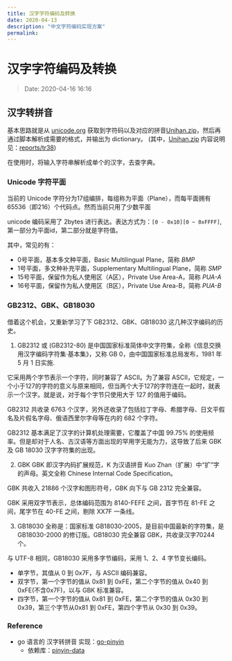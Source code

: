 ```yaml
---
title: 汉字字符编码及转换
date: 2020-04-13
description: "中文字符编码实现方案"
permalink:
---
```

# 汉字字符编码及转换

> Date: 2020-04-16 16:16
## 汉字转拼音
基本思路就是从 [unicode.org](https://www.unicode.org/charts/unihan.html) 获取到字符码以及对应的拼音[Unihan.zip](https://www.unicode.org/Public/UCD/latest/ucd/Unihan.zip)，然后再通过脚本解析成需要的格式，并输出为 dictionary。
(其中，[Unihan.zip](https://www.unicode.org/Public/UCD/latest/ucd/Unihan.zip) 内容说明见：[reports/tr38](http://www.unicode.org/reports/tr38/))

在使用时，将输入字符串解析成单个的汉字，去查字典。

### Unicode 字符平面
当前的 Unicode 字符分为17组编排，每组称为平面（Plane），而每平面拥有65536（即216）个代码点。然而当前只用了少数平面

unicode 编码采用了 2bytes 进行表达。表达方式为：```[0 - 0x10][0 ~ 0xFFFF]```, 第一部分为平面id，第二部分就是字符值。

其中，常见的有：
- 0号平面，基本多文种平面，Basic Multilingual Plane，简称 *BMP*
- 1号平面，多文种补充平面，Supplementary Multilingual Plane，简称 *SMP*
- 15号平面，保留作为私人使用区（A区），Private Use Area-A，简称 *PUA-A*
- 16号平面，保留作为私人使用区（B区），Private Use Area-B，简称 *PUA-B*

### GB2312、GBK、GB18030
借着这个机会，又重新学习了下 GB2312、GBK、GB18030 这几种汉字编码的历史。

1. GB2312 或 (GB2312-80)
是中国国家标准简体中文字符集，全称《信息交换用汉字编码字符集·基本集》，又称 GB 0，由中国国家标准总局发布，1981 年 5 月 1 日实施.

它采用两个字节表示一个字符，同时兼容了 ASCII。为了兼容 ASCII，它规定，一个小于127的字符的意义与原来相同，但当两个大于127的字符连在一起时，就表示一个汉字。就是说，对于每个字节只使用大于 127 的值用于编码。

GB2312 共收录 6763 个汉字，另外还收录了包括拉丁字母、希腊字母、日文平假名及片假名字母、俄语西里尔字母等在内的 682 个字符。

GB2312 基本满足了汉字的计算机处理需要，它覆盖了中国 99.75% 的使用频率。但是却对于人名、古汉语等方面出现的罕用字无能为力，这导致了后来 GBK 及 GB 18030 汉字字符集的出现。

2. GBK
GBK 即汉字内码扩展规范，K 为汉语拼音 Kuo Zhan（扩展）中“扩”字的声母。英文全称 Chinese Internal Code Specification。

GBK 共收入 21886 个汉字和图形符号，GBK 向下与 GB 2312 完全兼容。

GBK 采用双字节表示，总体编码范围为 8140-FEFE 之间，首字节在 81-FE 之间，尾字节在 40-FE 之间，剔除 XX7F 一条线。

3. GB18030
全称是：国家标准 GB18030-2005，是目前中国最新的字符集，是 GB18030-2000 的修订版。GB18030 完全兼容 GBK，共收录汉字70244个。

与 UTF-8 相同，GB18030 采用多字节编码，采用 1、2、4 字节变长编码。
- 单字节，其值从 0 到 0x7F，与 ASCII 编码兼容。
- 双字节，第一个字节的值从 0x81 到 0xFE，第二个字节的值从 0x40 到 0xFE(不含0x7F)，以与 GBK 标准兼容。
- 四字节，第一个字节的值从 0x81 到 0xFE，第二个字节的值从 0x30 到 0x39，第三个字节从0x81 到 0xFE，第四个字节从 0x30 到 0x39。

### Reference
+ go 语言的 汉字转拼音 实现：[go-pinyin](https://github.com/mozillazg/go-pinyin)
    - 依赖库：[pinyin-data](https://github.com/mozillazg/pinyin-data)